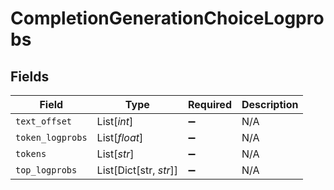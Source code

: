 # CompletionGenerationChoiceLogprobs


## Fields

| Field                  | Type                   | Required               | Description            |
| ---------------------- | ---------------------- | ---------------------- | ---------------------- |
| `text_offset`          | List[*int*]            | :heavy_minus_sign:     | N/A                    |
| `token_logprobs`       | List[*float*]          | :heavy_minus_sign:     | N/A                    |
| `tokens`               | List[*str*]            | :heavy_minus_sign:     | N/A                    |
| `top_logprobs`         | List[Dict[str, *str*]] | :heavy_minus_sign:     | N/A                    |